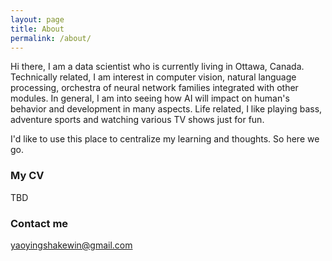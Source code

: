 ```yaml
---
layout: page
title: About
permalink: /about/
---
```


Hi there, I am a data scientist who is currently living in Ottawa, Canada.
Technically related, I am interest in computer vision, natural language processing, 
orchestra of neural network families integrated with other modules. In general, I am into seeing 
how AI will impact on human's behavior and development in many aspects. Life related, I like
playing bass, adventure sports and watching various TV shows just for fun. 

I'd like to use this place to centralize my learning and thoughts. So here we go.

### My CV
TBD

### Contact me
[yaoyingshakewin@gmail.com](mailto:yaoyingshakewin@gmail.com)